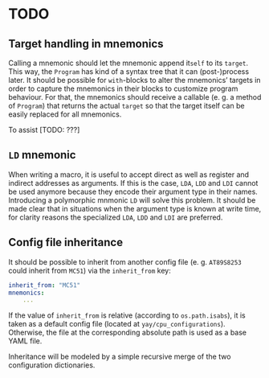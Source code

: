 TODO
====


Target handling in mnemonics
----------------------------

Calling a mnemonic should let the mnemonic append it`self` to its `target`.
This way, the `Program` has kind of a syntax tree that it can (post-)process
later. It should be possible for `with`-blocks to alter the mnemonics’ targets
in order to capture the mnemonics in their blocks to customize program
behaviour. For that, the mnemonics should receive a callable (e. g. a method
of `Program`) that returns the actual `target` so that the target itself can
be easily replaced for all mnemonics.

To assist [TODO: ???]


`LD` mnemonic
-------------

When writing a macro, it is useful to accept direct as well as register and
indirect addresses as arguments. If this is the case, `LDA`, `LDD` and `LDI`
cannot be used anymore because they encode their argument type in their names.
Introducing a polymorphic mnmonic `LD` will solve this problem. It should
be made clear that in situations when the argument type is known at write
time, for clarity reasons the specialized `LDA`, `LDD` and `LDI` are preferred.


Config file inheritance
-----------------------

It should be possible to inherit from another config file (e. g. `AT89S8253`
could inherit from `MC51`) via the `inherit_from` key:

```yaml
inherit_from: "MC51"
mnemonics:
    ...
```

If the value of `inherit_from` is relative (according to `os.path.isabs`), it is
taken as a default config file (located at `yay/cpu_configurations`). Otherwise,
the file at the corresponding absolute path is used as a base YAML file.

Inheritance will be modeled by a simple recursive merge of the two configuration
dictionaries.
